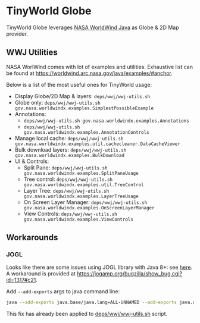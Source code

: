 # TinyWorld Globe

TinyWorld Globe leverages [NASA WorldWind Java](https://github.com/NASAWorldWind/WorldWindJava) as Globe & 2D Map provider.

## WWJ Utilities

NASA WorlWind comes with lot of examples and utilities. Exhaustive list can be found at <https://worldwind.arc.nasa.gov/java/examples/#anchor>.

Below is a list of the most useful ones for TinyWorld usage:

- Display Globe/2D Map & layers: `deps/wwj/wwj-utils.sh`
- Globe only: `deps/wwj/wwj-utils.sh gov.nasa.worldwindx.examples.SimplestPossibleExample`
- Annotations:
  - `deps/wwj/wwj-utils.sh gov.nasa.worldwindx.examples.Annotations`
  - `deps/wwj/wwj-utils.sh gov.nasa.worldwindx.examples.AnnotationControls`
- Manage local cache: `deps/wwj/wwj-utils.sh gov.nasa.worldwindx.examples.util.cachecleaner.DataCacheViewer`
- Bulk download layers: `deps/wwj/wwj-utils.sh gov.nasa.worldwindx.examples.BulkDownload`
- UI & Controls:
  - Split Pane: `deps/wwj/wwj-utils.sh gov.nasa.worldwindx.examples.SplitPaneUsage`
  - Tree control: `deps/wwj/wwj-utils.sh gov.nasa.worldwindx.examples.util.TreeControl`
  - Layer Tree: `deps/wwj/wwj-utils.sh gov.nasa.worldwindx.examples.LayerTreeUsage`
  - On Screen Layer Manager: `deps/wwj/wwj-utils.sh gov.nasa.worldwindx.examples.OnScreenLayerManager`
  - View Controls: `deps/wwj/wwj-utils.sh gov.nasa.worldwindx.examples.ViewControls`

## Workarounds

### JOGL

Looks like there are some issues using JOGL library with Java 8+: see [here](https://forum.jogamp.org/InaccessibleObjectException-td4040284.html). A workaround is provided at <https://jogamp.org/bugzilla/show_bug.cgi?id=1317#c21>.

Add `--add-exports` args to java command line:

```sh
java --add-exports java.base/java.lang=ALL-UNNAMED --add-exports java.desktop/sun.awt=ALL-UNNAMED --add-exports java.desktop/sun.java2d=ALL-UNNAMED ...
```

This fix has already been applied to [deps/wwj/wwj-utils.sh](deps/wwj/wwj-utils.sh) script.
